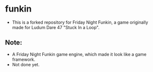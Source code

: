 # funkin
- This is a forked repository for Friday Night Funkin, a game originally made for Ludum Dare 47 "Stuck In a Loop".

## Note:
- A Friday Night Funkin game engine, which made it look like a game framework.
- Not done yet.